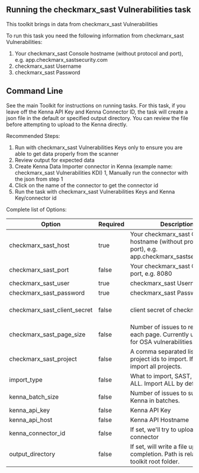 ## Running the checkmarx_sast Vulnerabilities task

This toolkit brings in data from checkmarx_sast Vulnerabilities

To run this task you need the following information from checkmarx_sast Vulnerabilities:

1. Your checkmarx_sast Console hostname (without protocol and port), e.g. app.checkmarx_sastsecurity.com
1. checkmarx_sast Username
1. checkmarx_sast Password

## Command Line

See the main Toolkit for instructions on running tasks. For this task, if you leave off the Kenna API Key and Kenna Connector ID, the task will create a json file in the default or specified output directory. You can review the file before attempting to upload to the Kenna directly.

Recommended Steps:

1. Run with checkmarx_sast Vulnerabilities Keys only to ensure you are able to get data properly from the scanner
1. Review output for expected data
1. Create Kenna Data Importer connector in Kenna (example name: checkmarx_sast Vulnerabilities KDI)
1, Manually run the connector with the json from step 1
1. Click on the name of the connector to get the connector id
1. Run the task with checkmarx_sast Vulnerabilities Keys and Kenna Key/connector id

Complete list of Options:

| Option | Required | Description                                                                                           | default                              |
| --- | --- |-------------------------------------------------------------------------------------------------------|--------------------------------------|
| checkmarx_sast_host | true | Your checkmarx_sast Console hostname (without protocol and port), e.g. app.checkmarx_sastsecurity.com | n/a                                  |
| checkmarx_sast_port | false | Your checkmarx_sast Console port, e.g. 8080                                                           | n/a                                  |
| checkmarx_sast_user | true | checkmarx_sast Username                                                                               | n/a                                  |
| checkmarx_sast_password | true | checkmarx_sast Password                                                                               | n/a                                  |
| checkmarx_sast_client_secret | false | client secret of checkmarx SAST                                                                       | 014DF517-39D1-4453-B7B3-9930C563627C |
| checkmarx_sast_page_size | false | Number of issues to retrieve in each page. Currently used only for OSA vulnerabilities.               | 500                                  |
| checkmarx_sast_project | false | A comma separated list of project ids to import. If none, import all projects.                        | n/a                                  |
| import_type | false | What to import, SAST, OSA or ALL. Import ALL by default.                                              | ALL                                  |
| kenna_batch_size | false | Number of issues to submit to Kenna in batches.                                                       | 500                                  |
| kenna_api_key | false | Kenna API Key                                                                                         | n/a                                  |
| kenna_api_host | false | Kenna API Hostname                                                                                    | api.kennasecurity.com                |
| kenna_connector_id | false | If set, we'll try to upload to this connector                                                         | n/a                                  |
| output_directory | false | If set, will write a file upon completion. Path is relative to toolkit root folder.                   | output/checkmarx_sast                |


